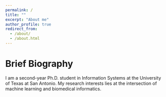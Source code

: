 ```yaml
---
permalink: /
title: ""
excerpt: "About me"
author_profile: true
redirect_from: 
  - /about/
  - /about.html
---
```

Brief Biography
====
I am a second-year Ph.D. student in Information Systems at the University of Texas at San Antonio. My research interests lies at the intersection of machine learning and biomedical informatics.


